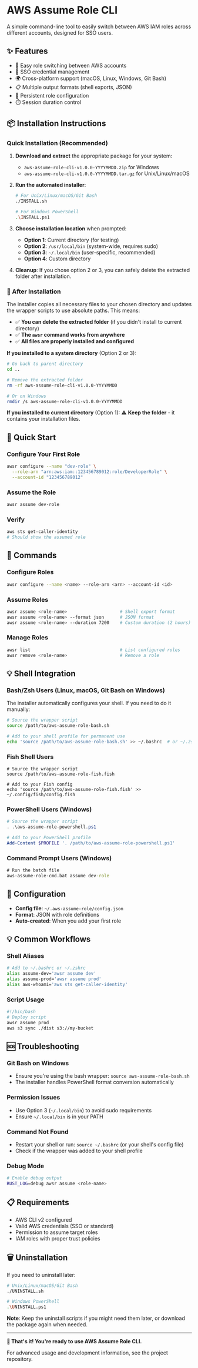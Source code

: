 # AWS Assume Role CLI

A simple command-line tool to easily switch between AWS IAM roles across different accounts, designed for SSO users.

## ✨ Features

- 🔄 Easy role switching between AWS accounts
- 🔐 SSO credential management  
- 🌍 Cross-platform support (macOS, Linux, Windows, Git Bash)
- 📋 Multiple output formats (shell exports, JSON)
- 💾 Persistent role configuration
- ⏱️ Session duration control

## 📦 Installation Instructions

### Quick Installation (Recommended)

1. **Download and extract** the appropriate package for your system:
   - `aws-assume-role-cli-v1.0.0-YYYYMMDD.zip` for Windows
   - `aws-assume-role-cli-v1.0.0-YYYYMMDD.tar.gz` for Unix/Linux/macOS

2. **Run the automated installer**:
   ```bash
   # For Unix/Linux/macOS/Git Bash
   ./INSTALL.sh
   
   # For Windows PowerShell
   .\INSTALL.ps1
   ```

3. **Choose installation location** when prompted:
   - **Option 1**: Current directory (for testing)
   - **Option 2**: `/usr/local/bin` (system-wide, requires sudo)
   - **Option 3**: `~/.local/bin` (user-specific, recommended)
   - **Option 4**: Custom directory

4. **Cleanup**: If you chose option 2 or 3, you can safely delete the extracted folder after installation.

### 🧹 After Installation

The installer copies all necessary files to your chosen directory and updates the wrapper scripts to use absolute paths. This means:

- ✅ **You can delete the extracted folder** (if you didn't install to current directory)
- ✅ **The `awsr` command works from anywhere**
- ✅ **All files are properly installed and configured**

**If you installed to a system directory** (Option 2 or 3):
```bash
# Go back to parent directory
cd ..

# Remove the extracted folder
rm -rf aws-assume-role-cli-v1.0.0-YYYYMMDD

# Or on Windows
rmdir /s aws-assume-role-cli-v1.0.0-YYYYMMDD
```

**If you installed to current directory** (Option 1):
⚠️ **Keep the folder** - it contains your installation files.

## 🚀 Quick Start

### Configure Your First Role
```bash
awsr configure --name "dev-role" \
  --role-arn "arn:aws:iam::123456789012:role/DeveloperRole" \
  --account-id "123456789012"
```

### Assume the Role
```bash
awsr assume dev-role
```

### Verify
```bash
aws sts get-caller-identity
# Should show the assumed role
```

## 📖 Commands

### Configure Roles
```bash
awsr configure --name <name> --role-arn <arn> --account-id <id>
```

### Assume Roles
```bash
awsr assume <role-name>                    # Shell export format
awsr assume <role-name> --format json      # JSON format
awsr assume <role-name> --duration 7200    # Custom duration (2 hours)
```

### Manage Roles
```bash
awsr list                                  # List configured roles
awsr remove <role-name>                    # Remove a role
```

## 💡 Shell Integration

### Bash/Zsh Users (Linux, macOS, Git Bash on Windows)

The installer automatically configures your shell. If you need to do it manually:

```bash
# Source the wrapper script
source /path/to/aws-assume-role-bash.sh

# Add to your shell profile for permanent use
echo 'source /path/to/aws-assume-role-bash.sh' >> ~/.bashrc  # or ~/.zshrc
```

### Fish Shell Users

```fish
# Source the wrapper script
source /path/to/aws-assume-role-fish.fish

# Add to your Fish config
echo 'source /path/to/aws-assume-role-fish.fish' >> ~/.config/fish/config.fish
```

### PowerShell Users (Windows)

```powershell
# Source the wrapper script
. .\aws-assume-role-powershell.ps1

# Add to your PowerShell profile
Add-Content $PROFILE '. /path/to/aws-assume-role-powershell.ps1'
```

### Command Prompt Users (Windows)

```cmd
# Run the batch file
aws-assume-role-cmd.bat assume dev-role
```

## 🔧 Configuration

- **Config file**: `~/.aws-assume-role/config.json`
- **Format**: JSON with role definitions
- **Auto-created**: When you add your first role

## 💡 Common Workflows

### Shell Aliases
```bash
# Add to ~/.bashrc or ~/.zshrc
alias assume-dev='awsr assume dev'
alias assume-prod='awsr assume prod'
alias aws-whoami='aws sts get-caller-identity'
```

### Script Usage
```bash
#!/bin/bash
# Deploy script
awsr assume prod
aws s3 sync ./dist s3://my-bucket
```

## 🆘 Troubleshooting

### Git Bash on Windows
- Ensure you're using the bash wrapper: `source aws-assume-role-bash.sh`
- The installer handles PowerShell format conversion automatically

### Permission Issues
- Use Option 3 (`~/.local/bin`) to avoid sudo requirements
- Ensure `~/.local/bin` is in your PATH

### Command Not Found
- Restart your shell or run: `source ~/.bashrc` (or your shell's config file)
- Check if the wrapper was added to your shell profile

### Debug Mode
```bash
# Enable debug output
RUST_LOG=debug awsr assume <role-name>
```

## 📋 Requirements

- AWS CLI v2 configured
- Valid AWS credentials (SSO or standard)
- Permission to assume target roles
- IAM roles with proper trust policies

## 🗑️ Uninstallation

If you need to uninstall later:

```bash
# Unix/Linux/macOS/Git Bash
./UNINSTALL.sh

# Windows PowerShell  
.\UNINSTALL.ps1
```

**Note**: Keep the uninstall scripts if you might need them later, or download the package again when needed.

---

**🎉 That's it! You're ready to use AWS Assume Role CLI.**

For advanced usage and development information, see the project repository. 